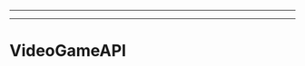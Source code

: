 ---------
--------------------------------------------------------------------------------------------------
# VideoGameAPI
